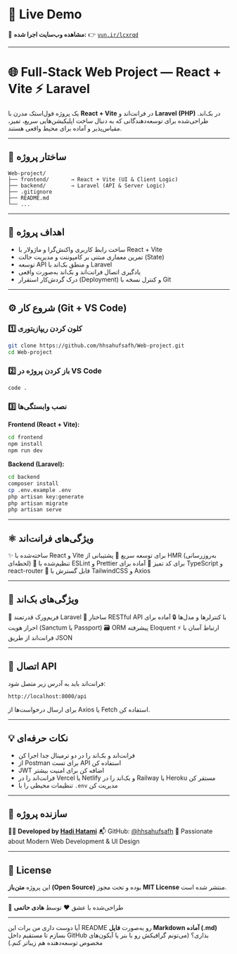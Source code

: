 # 🚀 **Live Demo**

🔗 **مشاهده وب‌سایت اجرا شده:**
👉 [`yun.ir/lcxrqd`](yun.ir/lcxrqd)

---

# 🌐 **Full-Stack Web Project — React + Vite ⚡ Laravel**

یک پروژه فول‌استک مدرن با **React + Vite** در فرانت‌اند و **Laravel (PHP)** در بک‌اند.
طراحی‌شده برای توسعه‌دهندگانی که به دنبال ساخت اپلیکیشن‌هایی سریع، تمیز، مقیاس‌پذیر و آماده برای محیط واقعی هستند.

---

## 📁 **ساختار پروژه**

```
Web-project/
├── frontend/       → React + Vite (UI & Client Logic)
├── backend/        → Laravel (API & Server Logic)
├── .gitignore
├── README.md
└── ...
```

---

## 🎯 **اهداف پروژه**

* ساخت رابط کاربری واکنش‌گرا و ماژولار با React + Vite
* تمرین معماری مبتنی بر کامپوننت و مدیریت حالت (State)
* توسعه API و منطق بک‌اند با Laravel
* یادگیری اتصال فرانت‌اند و بک‌اند به‌صورت واقعی
* درک گردش‌کار استقرار (Deployment) و کنترل نسخه با Git

---

## ⚙️ **شروع کار (Git + VS Code)**

### 1️⃣ کلون کردن ریپازیتوری

```bash
git clone https://github.com/hhsahufsafh/Web-project.git
cd Web-project
```

### 2️⃣ باز کردن پروژه در VS Code

```bash
code .
```

### 3️⃣ نصب وابستگی‌ها

**Frontend (React + Vite):**

```bash
cd frontend
npm install
npm run dev
```

**Backend (Laravel):**

```bash
cd backend
composer install
cp .env.example .env
php artisan key:generate
php artisan migrate
php artisan serve
```

---

## ⚛️ **ویژگی‌های فرانت‌اند**

✨ ساخته‌شده با React و Vite برای توسعه سریع
🔄 پشتیبانی از HMR (به‌روزرسانی لحظه‌ای)
🧹 تنظیم‌شده با ESLint و Prettier برای کد تمیز
💬 آماده برای TypeScript و react-router
🎨 قابل گسترش با TailwindCSS و Axios

---

## 🐘 **ویژگی‌های بک‌اند**

🧱 فریم‌ورک قدرتمند Laravel
🔗 ساختار RESTful API با کنترلرها و مدل‌ها
🔒 آماده برای احراز هویت (Sanctum یا Passport)
🗃️ ORM پیشرفته Eloquent
⚡ ارتباط آسان با فرانت‌اند از طریق JSON

---

## 🔗 **اتصال API**

فرانت‌اند باید به آدرس زیر متصل شود:

```
http://localhost:8000/api
```

برای ارسال درخواست‌ها از Axios یا Fetch استفاده کن.

---

## 💡 **نکات حرفه‌ای**

* فرانت‌اند و بک‌اند را در دو ترمینال جدا اجرا کن
* از Postman برای تست API استفاده کن
* JWT اضافه کن برای امنیت بیشتر
* فرانت‌اند را در Vercel یا Netlify و بک‌اند را در Railway یا Heroku مستقر کن
* تنظیمات محیطی را با `.env` مدیریت کن

---

## 🧠 **سازنده پروژه**

👨‍💻 **Developed by [Hadi Hatami](https://github.com/hhsahufsafh)**
📬 GitHub: [@hhsahufsafh](https://github.com/hhsahufsafh)
💎 Passionate about Modern Web Development & UI Design

---

## 📜 **License**

این پروژه **متن‌باز (Open Source)** بوده و تحت مجوز **MIT License** منتشر شده است.

---

🎨 طراحی‌شده با عشق ❤️ توسط **هادی حاتمی**

---

آیا دوست داری من برات این README رو به‌صورت **فایل Markdown آماده (.md)** بسازم تا مستقیم داخل GitHub بذاری؟
(می‌تونم گرافیکش رو با بنر یا آیکون‌های مخصوص توسعه‌دهنده هم زیباتر کنم.)
